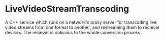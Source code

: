 # LiveVideoStreamTranscoding

A C++ service which runs on a network's proxy server for transcoding live video streams from one format to another, and restreaming them to reciever devices. The reciever is oblivious to the whole conversion process.
